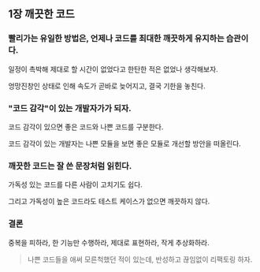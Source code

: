 ## 1장 깨끗한 코드

### 빨리가는 유일한 방법은, 언제나 코드를 최대한 깨끗하게 유지하는 습관이다.

일정이 촉박해 제대로 할 시간이 없었다고 한탄한 적은 없었나 생각해보자.

엉망진창인 상태로 인해 속도가 곧바로 늦어지고, 결국 기한을 놓친다.

### "코드 감각"이 있는 개발자가가 되자.

코드 감각이 있으면 좋은 코드와 나쁜 코드를 구분한다.

코드 감각이 있는 개발자는 나쁜 모듈을 보면 좋은 모듈로 개선할 방안을 떠올린다.

### 깨끗한 코드는 잘 쓴 문장처럼 읽힌다.

가독성 있는 코드를 다른 사람이 고치기도 쉽다.

그리고 가독성이 높은 코드라도 테스트 케이스가 없으면 깨끗하지 않다.

### 결론

중복을 피하라, 한 기능만 수행하라, 제대로 표현하라, 작게 추상화하라.

> 나쁜 코드들을 애써 모른척했던 적이 있는데, 반성하고 끊임없이 리팩토링 하자.
